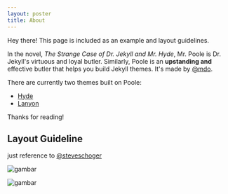 ```yaml
---
layout: poster
title: About
---
```


<p class="message">
  Hey there! This page is included as an example and layout guidelines. 
</p>

In the novel, *The Strange Case of Dr. Jekyll and Mr. Hyde*, Mr. Poole is Dr. Jekyll's virtuous and loyal butler. Similarly, Poole is an **upstanding and** effective butler that helps you build Jekyll themes. It's made by [@mdo](https://twitter.com/mdo).

There are currently two themes built on Poole:

* [Hyde](http://hyde.getpoole.com)
* [Lanyon](http://lanyon.getpoole.com)

Thanks for reading!

## Layout Guideline

just reference to [@steveschoger](https://twitter.com/steveschoger)

![gambar](https://github.com/berlamhenderson/berlamhenderson.github.io/blob/master/public/png/1.png?raw=true)

![gambar](https://github.com/berlamhenderson/berlamhenderson.github.io/blob/master/public/png/2.jpg?raw=true)

